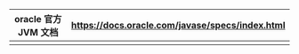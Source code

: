 
| oracle 官方 JVM 文档 | https://docs.oracle.com/javase/specs/index.html |
| ---------------- | ----------------------------------------------- |
|                  |                                                 |



